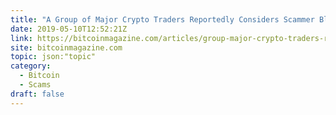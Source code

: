 ```yaml
---
title: "A Group of Major Crypto Traders Reportedly Considers Scammer Blacklist"
date: 2019-05-10T12:52:21Z
link: https://bitcoinmagazine.com/articles/group-major-crypto-traders-reportedly-considers-scammer-blacklist/?utm_medium=RSS&utm_source=hune
site: bitcoinmagazine.com
topic: json:"topic"
category:
  - Bitcoin
  - Scams
draft: false
---
```

